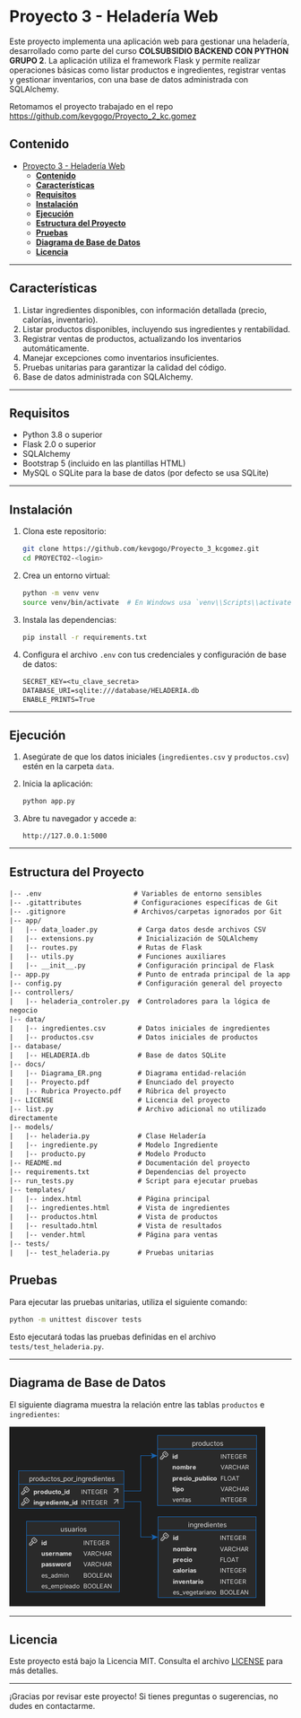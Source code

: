 # Proyecto 3 - Heladería Web

Este proyecto implementa una aplicación web para gestionar una heladería, desarrollado como parte del curso **COLSUBSIDIO BACKEND CON PYTHON GRUPO 2**. La aplicación utiliza el framework Flask y permite realizar operaciones básicas como listar productos e ingredientes, registrar ventas y gestionar inventarios, con una base de datos administrada con SQLAlchemy.

Retomamos el proyecto trabajado en el repo https://github.com/kevgogo/Proyecto_2_kc.gomez

## **Contenido**

- [Proyecto 3 - Heladería Web](#proyecto-3---heladería-web)
  - [**Contenido**](#contenido)
  - [**Características**](#características)
  - [**Requisitos**](#requisitos)
  - [**Instalación**](#instalación)
  - [**Ejecución**](#ejecución)
  - [**Estructura del Proyecto**](#estructura-del-proyecto)
  - [**Pruebas**](#pruebas)
  - [**Diagrama de Base de Datos**](#diagrama-de-base-de-datos)
  - [**Licencia**](#licencia)

---

## **Características**

1. Listar ingredientes disponibles, con información detallada (precio, calorías, inventario).
2. Listar productos disponibles, incluyendo sus ingredientes y rentabilidad.
3. Registrar ventas de productos, actualizando los inventarios automáticamente.
4. Manejar excepciones como inventarios insuficientes.
5. Pruebas unitarias para garantizar la calidad del código.
6. Base de datos administrada con SQLAlchemy.

---

## **Requisitos**

- Python 3.8 o superior
- Flask 2.0 o superior
- SQLAlchemy
- Bootstrap 5 (incluido en las plantillas HTML)
- MySQL o SQLite para la base de datos (por defecto se usa SQLite)

---

## **Instalación**

1. Clona este repositorio:
   ```bash
   git clone https://github.com/kevgogo/Proyecto_3_kcgomez.git
   cd PROYECTO2-<login>
   ```

2. Crea un entorno virtual:
   ```bash
   python -m venv venv
   source venv/bin/activate  # En Windows usa `venv\\Scripts\\activate`
   ```

3. Instala las dependencias:
   ```bash
   pip install -r requirements.txt
   ```

4. Configura el archivo `.env` con tus credenciales y configuración de base de datos:
   ```plaintext
   SECRET_KEY=<tu_clave_secreta>
   DATABASE_URI=sqlite:///database/HELADERIA.db
   ENABLE_PRINTS=True
   ```

---

## **Ejecución**

1. Asegúrate de que los datos iniciales (`ingredientes.csv` y `productos.csv`) estén en la carpeta `data`.

2. Inicia la aplicación:
   ```bash
   python app.py
   ```

3. Abre tu navegador y accede a:
   ```
   http://127.0.0.1:5000
   ```

---

## **Estructura del Proyecto**

```plaintext
|-- .env                       # Variables de entorno sensibles
|-- .gitattributes             # Configuraciones específicas de Git
|-- .gitignore                 # Archivos/carpetas ignorados por Git
|-- app/
|   |-- data_loader.py          # Carga datos desde archivos CSV
|   |-- extensions.py           # Inicialización de SQLAlchemy
|   |-- routes.py               # Rutas de Flask
|   |-- utils.py                # Funciones auxiliares
|   |-- __init__.py             # Configuración principal de Flask
|-- app.py                      # Punto de entrada principal de la app
|-- config.py                   # Configuración general del proyecto
|-- controllers/
|   |-- heladeria_controler.py  # Controladores para la lógica de negocio
|-- data/
|   |-- ingredientes.csv        # Datos iniciales de ingredientes
|   |-- productos.csv           # Datos iniciales de productos
|-- database/
|   |-- HELADERIA.db            # Base de datos SQLite
|-- docs/
|   |-- Diagrama_ER.png         # Diagrama entidad-relación
|   |-- Proyecto.pdf            # Enunciado del proyecto
|   |-- Rubrica Proyecto.pdf    # Rúbrica del proyecto
|-- LICENSE                     # Licencia del proyecto
|-- list.py                     # Archivo adicional no utilizado directamente
|-- models/
|   |-- heladeria.py            # Clase Heladería
|   |-- ingrediente.py          # Modelo Ingrediente
|   |-- producto.py             # Modelo Producto
|-- README.md                   # Documentación del proyecto
|-- requirements.txt            # Dependencias del proyecto
|-- run_tests.py                # Script para ejecutar pruebas
|-- templates/
|   |-- index.html              # Página principal
|   |-- ingredientes.html       # Vista de ingredientes
|   |-- productos.html          # Vista de productos
|   |-- resultado.html          # Vista de resultados
|   |-- vender.html             # Página para ventas
|-- tests/
|   |-- test_heladeria.py       # Pruebas unitarias
```

## **Pruebas**

Para ejecutar las pruebas unitarias, utiliza el siguiente comando:

```bash
python -m unittest discover tests
```

Esto ejecutará todas las pruebas definidas en el archivo `tests/test_heladeria.py`.

---

## **Diagrama de Base de Datos**

El siguiente diagrama muestra la relación entre las tablas `productos` e `ingredientes`:

![Diagrama de Base de Datos](docs/Diagrama_ER.png)

---

## **Licencia**

Este proyecto está bajo la Licencia MIT. Consulta el archivo [LICENSE](LICENSE) para más detalles.

---

¡Gracias por revisar este proyecto! Si tienes preguntas o sugerencias, no dudes en contactarme.